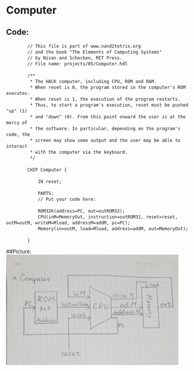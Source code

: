 # Computer
## Code:
            // This file is part of www.nand2tetris.org
            // and the book "The Elements of Computing Systems"
            // by Nisan and Schocken, MIT Press.
            // File name: projects/05/Computer.hdl

            /**
             * The HACK computer, including CPU, ROM and RAM.
             * When reset is 0, the program stored in the computer's ROM executes.
             * When reset is 1, the execution of the program restarts. 
             * Thus, to start a program's execution, reset must be pushed "up" (1)
             * and "down" (0). From this point onward the user is at the mercy of 
             * the software. In particular, depending on the program's code, the 
             * screen may show some output and the user may be able to interact 
             * with the computer via the keyboard.
             */

            CHIP Computer {

                IN reset;

                PARTS:
                // Put your code here:

                ROM32K(address=PC, out=outROM32);
                CPU(inM=MemoryOut, instruction=outROM32, reset=reset, outM=outM, writeM=Mload, addressM=addM, pc=PC);
                Memory(in=outM, load=Mload, address=addM, out=MemoryOut);

            }

##Picture:
  <img src="./picture5/Computer.jpg" height=300 weight=200 />
